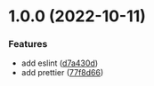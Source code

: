 # 1.0.0 (2022-10-11)


### Features

* add eslint ([d7a430d](https://github.com/ssh1-del/web/commit/d7a430d99deed1d878f16d7ff4129231c7098bce))
* add prettier ([77f8d66](https://github.com/ssh1-del/web/commit/77f8d66dc628fb968c0c8270a7c6da90f00cd5e4))




